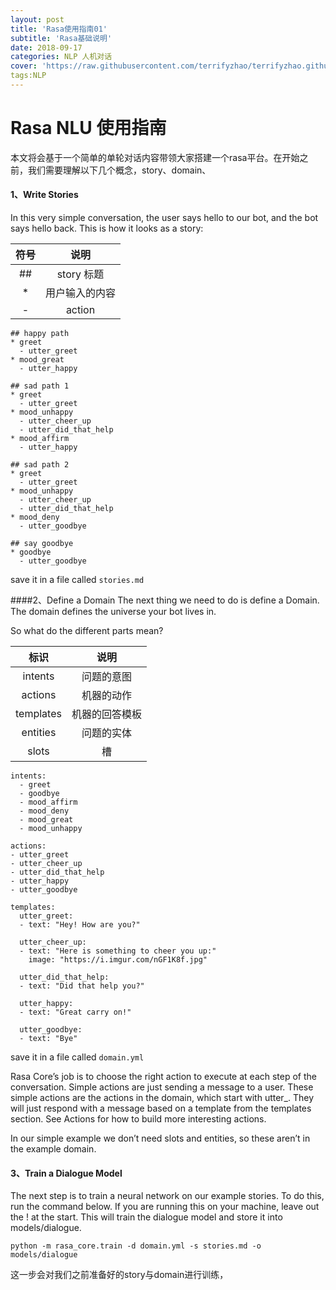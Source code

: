 ```yaml
---
layout: post
title: 'Rasa使用指南01'
subtitle: 'Rasa基础说明'
date: 2018-09-17
categories: NLP 人机对话
cover: 'https://raw.githubusercontent.com/terrifyzhao/terrifyzhao.github.io/master/assets/img/2018-06-15-PCA%E4%B8%BB%E6%88%90%E5%88%86%E5%88%86%E6%9E%90/cover.jpeg'
tags:NLP
---
```


# Rasa NLU 使用指南

本文将会基于一个简单的单轮对话内容带领大家搭建一个rasa平台。在开始之前，我们需要理解以下几个概念，story、domain、

#### 1、Write Stories
In this very simple conversation, the user says hello to our bot, and the bot says hello back. This is how it looks as a story:

符号|说明|
:---:|:---:
\##|story 标题|
*|用户输入的内容
-|action

```
## happy path
* greet
  - utter_greet
* mood_great
  - utter_happy

## sad path 1
* greet
  - utter_greet
* mood_unhappy
  - utter_cheer_up
  - utter_did_that_help
* mood_affirm
  - utter_happy

## sad path 2
* greet
  - utter_greet
* mood_unhappy
  - utter_cheer_up
  - utter_did_that_help
* mood_deny
  - utter_goodbye

## say goodbye
* goodbye
  - utter_goodbye
```
save it in a file called `stories.md`

####2、Define a Domain
The next thing we need to do is define a Domain. The domain defines the universe your bot lives in.

So what do the different parts mean?

标识|说明
:---:|:---:
intents|问题的意图
actions|机器的动作
templates|机器的回答模板
entities|问题的实体
slots|槽

```
intents:
  - greet
  - goodbye
  - mood_affirm
  - mood_deny
  - mood_great
  - mood_unhappy

actions:
- utter_greet
- utter_cheer_up
- utter_did_that_help
- utter_happy
- utter_goodbye

templates:
  utter_greet:
  - text: "Hey! How are you?"

  utter_cheer_up:
  - text: "Here is something to cheer you up:"
    image: "https://i.imgur.com/nGF1K8f.jpg"

  utter_did_that_help:
  - text: "Did that help you?"

  utter_happy:
  - text: "Great carry on!"

  utter_goodbye:
  - text: "Bye"
```
save it in a file called `domain.yml`

Rasa Core’s job is to choose the right action to execute at each step of the conversation. Simple actions are just sending a message to a user. These simple actions are the actions in the domain, which start with utter_. They will just respond with a message based on a template from the templates section. See Actions for how to build more interesting actions.

In our simple example we don’t need slots and entities, so these aren’t in the example domain.

#### 3、Train a Dialogue Model

The next step is to train a neural network on our example stories. To do this, run the command below. If you are running this on your machine, leave out the ! at the start. This will train the dialogue model and store it into models/dialogue.

```
python -m rasa_core.train -d domain.yml -s stories.md -o models/dialogue
```

这一步会对我们之前准备好的story与domain进行训练，

